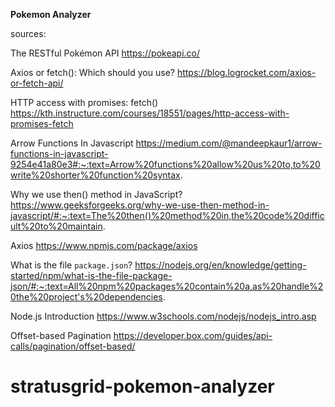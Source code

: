 **Pokemon Analyzer**

sources:

The RESTful Pokémon API
https://pokeapi.co/

Axios or fetch(): Which should you use?
https://blog.logrocket.com/axios-or-fetch-api/

HTTP access with promises: fetch()
https://kth.instructure.com/courses/18551/pages/http-access-with-promises-fetch

Arrow Functions In Javascript
https://medium.com/@mandeepkaur1/arrow-functions-in-javascript-9254e41a80e3#:~:text=Arrow%20functions%20allow%20us%20to,to%20write%20shorter%20function%20syntax.

Why we use then() method in JavaScript?
https://www.geeksforgeeks.org/why-we-use-then-method-in-javascript/#:~:text=The%20then()%20method%20in,the%20code%20difficult%20to%20maintain.

Axios
https://www.npmjs.com/package/axios

What is the file `package.json`?
https://nodejs.org/en/knowledge/getting-started/npm/what-is-the-file-package-json/#:~:text=All%20npm%20packages%20contain%20a,as%20handle%20the%20project's%20dependencies.

Node.js Introduction
https://www.w3schools.com/nodejs/nodejs_intro.asp

Offset-based Pagination
https://developer.box.com/guides/api-calls/pagination/offset-based/
# stratusgrid-pokemon-analyzer
